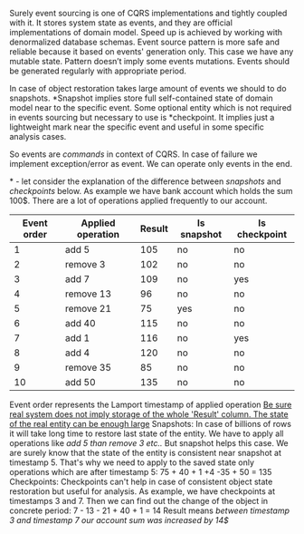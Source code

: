            

Surely event sourcing is one of CQRS implementations and tightly coupled with it.
It stores system state as events, and they are official implementations of domain model.
Speed up is achieved by working with denormalized database schemas.
Event source pattern is more safe and reliable because it based on events' generation only. This case we have any mutable state. Pattern doesn’t imply some events mutations. Events should be generated regularly with appropriate period.

In case of object restoration takes large amount of events we should to do snapshots. \*Snapshot implies store full self-contained state of domain model near to the specific event.
Some optional entity which is not required in events sourcing but necessary to use is \*checkpoint. It implies just a lightweight mark near the specific event and useful in some specific analysis cases.

So events are _commands_ in context of CQRS. In case of failure we implement exception/error as event. We can operate only events in the end.

\* - let consider the explanation of the difference between *snapshots* and *checkpoints* below.
As example we have bank account which holds the sum 100$.
There are a lot of operations applied frequently to our account.

| Event order | Applied operation | Result | Is snapshot | Is checkpoint |
|-------------|-------------------|--------|-------------|---------------|
| 1           | add 5             | 105    | no          | no            |
| 2           | remove 3          | 102    | no          | no            |
| 3           | add 7             | 109    | no          | yes           |
| 4           | remove 13         | 96     | no          | no            |
| 5           | remove 21         | 75     | yes         | no            |
| 6           | add 40            | 115    | no          | no            |
| 7           | add 1             | 116    | no          | yes           |
| 8           | add 4             | 120    | no          | no            |
| 9           | remove 35         | 85     | no          | no            |
| 10          | add 50            | 135    | no          | no            |

Event order represents the Lamport timestamp of applied operation
<u>Be sure real system does not imply storage of the whole 'Result' column. The state of the real entity can be enough large</u>
Snapshots:
In case of billions of rows it will take long time to restore last state of the entity.
We have to apply all operations like *add 5 than remove 3 etc..*
But snapshot helps this case. We are surely know that the state of the entity is consistent near snapshot at timestamp 5. That's why we need to apply to the saved state only operations which are after timestamp 5:
75 + 40 + 1 +4 -35 + 50 = 135
Checkpoints:
Checkpoints can't help in case of consistent object state restoration but useful for analysis. As example, we have checkpoints at timestamps 3 and 7. Then we can find out 
the change of the object in concrete period:
7 - 13 - 21 + 40 + 1 = 14 
Result means *between timestamp 3 and timestamp 7 our account sum was increased by 14$*
